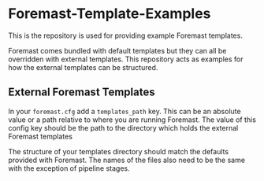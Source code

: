 Foremast-Template-Examples
===========================

This is the repository is used for providing example Foremast templates.

Foremast comes bundled with default templates but they can all be overridden with external templates. This repository acts as examples for how the external templates can be structured.

External Foremast Templates
---------------------------

In your `foremast.cfg` add a `templates_path` key. This can be an absolute value or a path relative to where you are running Foremast. The value of this config key should be the path to the directory which holds the external Foremast templates

The structure of your templates directory should match the defaults provided with Foremast. The names of the files also need to be the same with the exception of pipeline stages.



